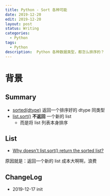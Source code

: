 ```yaml
---
title: Python - Sort 各种可能
date: 2019-12-20
edit: 2019-12-20
layout: post
status: Writing
categories:
  - Python
tags:
  - Python
description:  Python 各种数据类型，都怎么排序的？
---
```


# 背景

## Summary

- [sorted(dtype)](https://docs.python.org/3/library/functions.html#sorted) 返回一个排序好的 dtype 同类型
- [list.sort()](https://docs.python.org/3/library/stdtypes.html#list.sort) **不返回** 一个新的 list 
  - 而是将 list 列表本身排序

## List

- [Why doesn't list.sort() return the sorted list?](https://docs.python.org/3/faq/design.html#why-doesn-t-list-sort-return-the-sorted-list)

原因就是：返回一个新的 list 成本大啊啊，浪费

## ChangeLog
- 2019-12-17 init